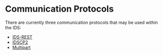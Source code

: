 # Communication Protocols

There are currently three communication protocols that may be used within the IDS:

* [IDS-REST](./ids-rest)
* [IDSCP2](./idscp2)
* [Multipart](./multipart)
